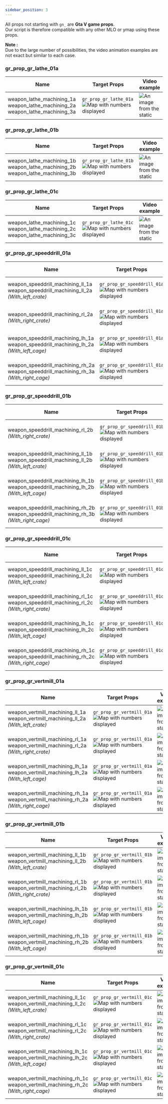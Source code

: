```yaml
---
sidebar_position: 3
---
```


All props not starting with `gn_` are **Gta V game props**.
<br/> Our script is therefore compatible with any other MLO or ymap using these props.

__Note :__
<br/> Due to the large number of possibilities, the video animation examples are not exact but similar to each case. 

### gr_prop_gr_lathe_01a

| Name                  | Target Props          | Video example                                                                               |
| --------------------- | --------------------- | ------------------------------------------------------------------------------------------- |
| weapon_lathe_machining_1a weapon_lathe_machining_2a weapon_lathe_machining_3a | `gr_prop_gr_lathe_01a` <img src="/img/gr_prop_gr_lathe_01a_512.webp" alt="Map with numbers displayed" /> |![An image from the static](https://cdn.gn.studio/doc/animation/gn_anims_scipt_ex_weapon_lathe.gif) |

### gr_prop_gr_lathe_01b

| Name                  | Target Props          | Video example                                                                               |
| --------------------- | --------------------- | ------------------------------------------------------------------------------------------- |
| weapon_lathe_machining_1b weapon_lathe_machining_2b weapon_lathe_machining_3b | `gr_prop_gr_lathe_01b` <img src="/img/gr_prop_gr_lathe_01b_512.webp" alt="Map with numbers displayed" /> |![An image from the static](https://cdn.gn.studio/doc/animation/gn_anims_scipt_ex_weapon_lathe.gif) |

### gr_prop_gr_lathe_01c

| Name                  | Target Props          | Video example                                                                               |
| --------------------- | --------------------- | ------------------------------------------------------------------------------------------- |
| weapon_lathe_machining_1c weapon_lathe_machining_2c weapon_lathe_machining_3c | `gr_prop_gr_lathe_01c` <img src="/img/gr_prop_gr_lathe_01c_512.webp" alt="Map with numbers displayed" /> |![An image from the static](https://cdn.gn.studio/doc/animation/gn_anims_scipt_ex_weapon_lathe.gif) |

### gr_prop_gr_speeddrill_01a

| Name                  | Target Props          | Video example                                                                               |
| --------------------- | --------------------- | ------------------------------------------------------------------------------------------- |
| weapon_speeddrill_machining_ll_1a weapon_speeddrill_machining_ll_2a *(With_left_crate)* | `gr_prop_gr_speeddrill_01a`  <img src="/img/gr_prop_gr_speeddrill_01a_512.webp" alt="Map with numbers displayed" /> |![An image from the static](https://cdn.gn.studio/doc/animation/gn_anims_scipt_ex_weapon_speeddrill.gif) |
| weapon_speeddrill_machining_rl_2a *(With_right_crate)* | `gr_prop_gr_speeddrill_01a`  <img src="/img/gr_prop_gr_speeddrill_01a_512.webp" alt="Map with numbers displayed" /> |![An image from the static](https://cdn.gn.studio/doc/animation/gn_anims_scipt_ex_weapon_speeddrill.gif) |
| weapon_speeddrill_machining_lh_1a weapon_speeddrill_machining_lh_2a *(With_left_cage)* | `gr_prop_gr_speeddrill_01a`  <img src="/img/gr_prop_gr_speeddrill_01a_512.webp" alt="Map with numbers displayed" /> |![An image from the static](https://cdn.gn.studio/doc/animation/gn_anims_scipt_ex_weapon_speeddrill.gif) |
| weapon_speeddrill_machining_rh_2a weapon_speeddrill_machining_rh_3a *(With_right_cage)* | `gr_prop_gr_speeddrill_01a`  <img src="/img/gr_prop_gr_speeddrill_01a_512.webp" alt="Map with numbers displayed" /> |![An image from the static](https://cdn.gn.studio/doc/animation/gn_anims_scipt_ex_weapon_speeddrill.gif) |


### gr_prop_gr_speeddrill_01b

| Name                  | Target Props          | Video example                                                                               |
| --------------------- | --------------------- | ------------------------------------------------------------------------------------------- |
| weapon_speeddrill_machining_rl_2b *(With_right_crate)* | `gr_prop_gr_speeddrill_01b`  <img src="/img/gr_prop_gr_speeddrill_01b_512.webp" alt="Map with numbers displayed" /> |![An image from the static](https://cdn.gn.studio/doc/animation/gn_anims_scipt_ex_weapon_speeddrill.gif) |
| weapon_speeddrill_machining_ll_1b weapon_speeddrill_machining_ll_2b *(With_left_crate)* | `gr_prop_gr_speeddrill_01b`  <img src="/img/gr_prop_gr_speeddrill_01b_512.webp" alt="Map with numbers displayed" /> |![An image from the static](https://cdn.gn.studio/doc/animation/gn_anims_scipt_ex_weapon_speeddrill.gif) |
| weapon_speeddrill_machining_lh_1b weapon_speeddrill_machining_lh_2b *(With_left_cage)* | `gr_prop_gr_speeddrill_01b`  <img src="/img/gr_prop_gr_speeddrill_01b_512.webp" alt="Map with numbers displayed" /> |![An image from the static](https://cdn.gn.studio/doc/animation/gn_anims_scipt_ex_weapon_speeddrill.gif) |
| weapon_speeddrill_machining_rh_2b weapon_speeddrill_machining_rh_3b *(With_right_cage)* | `gr_prop_gr_speeddrill_01b`  <img src="/img/gr_prop_gr_speeddrill_01b_512.webp" alt="Map with numbers displayed" /> |![An image from the static](https://cdn.gn.studio/doc/animation/gn_anims_scipt_ex_weapon_speeddrill.gif) |

### gr_prop_gr_speeddrill_01c

| Name                  | Target Props          | Video example                                                                               |
| --------------------- | --------------------- | ------------------------------------------------------------------------------------------- |
| weapon_speeddrill_machining_ll_1c weapon_speeddrill_machining_ll_2c *(With_left_crate)*  | `gr_prop_gr_speeddrill_01c`  <img src="/img/gr_prop_gr_speeddrill_01c_512.webp" alt="Map with numbers displayed" /> |![An image from the static](https://cdn.gn.studio/doc/animation/gn_anims_scipt_ex_weapon_speeddrill.gif) |
| weapon_speeddrill_machining_rl_1c weapon_speeddrill_machining_rl_2c *(With_right_crate)*  | `gr_prop_gr_speeddrill_01c`  <img src="/img/gr_prop_gr_speeddrill_01c_512.webp" alt="Map with numbers displayed" /> |![An image from the static](https://cdn.gn.studio/doc/animation/gn_anims_scipt_ex_weapon_speeddrill.gif) |
| weapon_speeddrill_machining_lh_1c weapon_speeddrill_machining_lh_2c *(With_left_cage)* | `gr_prop_gr_speeddrill_01c`  <img src="/img/gr_prop_gr_speeddrill_01c_512.webp" alt="Map with numbers displayed" /> |![An image from the static](https://cdn.gn.studio/doc/animation/gn_anims_scipt_ex_weapon_speeddrill.gif) |
| weapon_speeddrill_machining_rh_1c weapon_speeddrill_machining_rh_2c *(With_right_cage)* | `gr_prop_gr_speeddrill_01c`  <img src="/img/gr_prop_gr_speeddrill_01c_512.webp" alt="Map with numbers displayed" />|![An image from the static](https://cdn.gn.studio/doc/animation/gn_anims_scipt_ex_weapon_speeddrill.gif) |

### gr_prop_gr_vertmill_01a

| Name                  | Target Props          | Video example                                                                               |
| --------------------- | --------------------- | ------------------------------------------------------------------------------------------- |
| weapon_vertmill_machining_ll_1a weapon_vertmill_machining_ll_2a *(With_left_crate)* | `gr_prop_gr_vertmill_01a` <img src="/img/gr_prop_gr_vertmill_01a_512.webp" alt="Map with numbers displayed" /> |![An image from the static](https://cdn.gn.studio/doc/animation/gn_anims_scipt_ex_weapon_vertmill.gif) |
| weapon_vertmill_machining_rl_1a weapon_vertmill_machining_rl_2a *(With_right_crate)* | `gr_prop_gr_vertmill_01a` <img src="/img/gr_prop_gr_vertmill_01a_512.webp" alt="Map with numbers displayed" /> |![An image from the static](https://cdn.gn.studio/doc/animation/gn_anims_scipt_ex_weapon_vertmill.gif) |
| weapon_vertmill_machining_lh_1a weapon_vertmill_machining_lh_2a *(With_left_cage)* | `gr_prop_gr_vertmill_01a` <img src="/img/gr_prop_gr_vertmill_01a_512.webp" alt="Map with numbers displayed" /> |![An image from the static](https://cdn.gn.studio/doc/animation/gn_anims_scipt_ex_weapon_vertmill.gif) |
| weapon_vertmill_machining_rh_1a weapon_vertmill_machining_rh_2a *(With_right_cage)* | `gr_prop_gr_vertmill_01a` <img src="/img/gr_prop_gr_vertmill_01a_512.webp" alt="Map with numbers displayed" /> |![An image from the static](https://cdn.gn.studio/doc/animation/gn_anims_scipt_ex_weapon_vertmill.gif) |

### gr_prop_gr_vertmill_01b

| Name                  | Target Props          | Video example                                                                               |
| --------------------- | --------------------- | ------------------------------------------------------------------------------------------- |
| weapon_vertmill_machining_ll_1b weapon_vertmill_machining_ll_2b *(With_left_crate)* | `gr_prop_gr_vertmill_01b`  <img src="/img/gr_prop_gr_vertmill_01b_512.webp" alt="Map with numbers displayed" /> |![An image from the static](https://cdn.gn.studio/doc/animation/gn_anims_scipt_ex_weapon_vertmill.gif) |
| weapon_vertmill_machining_rl_1b weapon_vertmill_machining_rl_2b *(With_right_crate)* | `gr_prop_gr_vertmill_01b`  <img src="/img/gr_prop_gr_vertmill_01b_512.webp" alt="Map with numbers displayed" /> |![An image from the static](https://cdn.gn.studio/doc/animation/gn_anims_scipt_ex_weapon_vertmill.gif) |
| weapon_vertmill_machining_lh_1b weapon_vertmill_machining_lh_2b *(With_left_cage)* | `gr_prop_gr_vertmill_01b`  <img src="/img/gr_prop_gr_vertmill_01b_512.webp" alt="Map with numbers displayed" /> |![An image from the static](https://cdn.gn.studio/doc/animation/gn_anims_scipt_ex_weapon_vertmill.gif) |
| weapon_vertmill_machining_rh_1b weapon_vertmill_machining_rh_2b *(With_left_cage)*  | `gr_prop_gr_vertmill_01b`  <img src="/img/gr_prop_gr_vertmill_01b_512.webp" alt="Map with numbers displayed" /> |![An image from the static](https://cdn.gn.studio/doc/animation/gn_anims_scipt_ex_weapon_vertmill.gif) |

### gr_prop_gr_vertmill_01c

| Name                  | Target Props          | Video example                                                                               |
| --------------------- | --------------------- | ------------------------------------------------------------------------------------------- |
| weapon_vertmill_machining_ll_1c weapon_vertmill_machining_ll_2c *(With_left_crate)* | `gr_prop_gr_vertmill_01c`  <img src="/img/gr_prop_gr_vertmill_01c_512.webp" alt="Map with numbers displayed" /> |![An image from the static](https://cdn.gn.studio/doc/animation/gn_anims_scipt_ex_weapon_vertmill.gif) |
| weapon_vertmill_machining_rl_1c weapon_vertmill_machining_rl_2c *(With_right_crate)*  | `gr_prop_gr_vertmill_01c`  <img src="/img/gr_prop_gr_vertmill_01c_512.webp" alt="Map with numbers displayed" /> |![An image from the static](https://cdn.gn.studio/doc/animation/gn_anims_scipt_ex_weapon_vertmill.gif) |
| weapon_vertmill_machining_lh_1c weapon_vertmill_machining_lh_2c *(With_left_cage)*  | `gr_prop_gr_vertmill_01c`  <img src="/img/gr_prop_gr_vertmill_01c_512.webp" alt="Map with numbers displayed" /> |![An image from the static](https://cdn.gn.studio/doc/animation/gn_anims_scipt_ex_weapon_vertmill.gif) |
| weapon_vertmill_machining_rh_1c weapon_vertmill_machining_rh_2c *(With_right_cage)*  | `gr_prop_gr_vertmill_01c` <img src="/img/gr_prop_gr_vertmill_01c_512.webp" alt="Map with numbers displayed" /> |![An image from the static](https://cdn.gn.studio/doc/animation/gn_anims_scipt_ex_weapon_vertmill.gif) |
